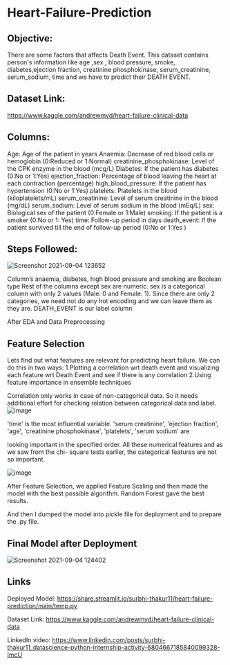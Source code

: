 # Heart-Failure-Prediction

## Objective: 
There are some factors that affects Death Event. This dataset contains person's information like age ,sex , blood pressure, smoke, diabetes,ejection fraction, creatinine phosphokinase, serum_creatinine, serum_sodium, time and we have to predict their DEATH EVENT.

## Dataset Link: 
https://www.kaggle.com/andrewmvd/heart-failure-clinical-data

## Columns: 

 Age: Age of the patient in years
Anaemia: Decrease of red blood cells or hemoglobin (0:Reduced or 1:Normal)
creatinine_phosphokinase: Level of the CPK enzyme in the blood (mcg/L)
Diabetes: If the patient has diabetes (0:No or 1:Yes)
ejection_fraction: Percentage of blood leaving the heart at each contraction (percentage)
high_blood_pressure: If the patient has hypertension (0:No or 1:Yes)
platelets: Platelets in the blood (kiloplatelets/mL)
serum_creatinine: Level of serum creatinine in the blood (mg/dL)
serum_sodium: Level of serum sodium in the blood (mEq/L)
sex: Biological sex of the patient (0:Female or 1:Male)
smoking: If the patient is a smoker (0:No or 1: Yes)
time: Follow-up period in days
death_event: If the patient survived till the end of follow-up period (0:No or 1:Yes )

## Steps Followed:

![Screenshot 2021-09-04 123652](https://user-images.githubusercontent.com/77155721/132086024-88bc0c93-6b77-481c-b465-aa19d5d200e3.png)

Column’s anaemia, diabetes, high blood pressure and smoking are Boolean type
Rest of the columns except sex are numeric.
sex is a categorical column with only 2 values (Male: 0 and Female: 1). Since there are only 2
categories, we need not do any hot encoding and we can leave them as they are.
DEATH_EVENT is our label column

After EDA and Data Preprocessing 

## Feature Selection
Lets find out what features are relevant for predicting heart failure.
We can do this in two ways:
1.Plotting a correlation wrt death event and visualizing each feature wrt Death Event and see if there
is any correlation
2.Using feature importance in ensemble techniques

Correlation only works in case of non-categorical data. So it needs additional effort for checking
relation between categorical data and label.
![image](https://user-images.githubusercontent.com/77155721/132086121-11876f4a-0f7c-4458-b4a8-e9e8f7dd94df.png)

'time' is the most influential variable.
'serum creatinine', 'ejection fraction', 'age', 'creatinine phosphokinase', 'platelets', 'serum sodium' are

looking important in the specified order. All these numerical features and as we saw from the chi-
square tests earlier, the categorical features are not so important.

![image](https://user-images.githubusercontent.com/77155721/132086154-7a77200e-7bb6-4a32-bea7-56ee22484448.png)

After Feature Selection, we applied Feature Scaling and then made the model with the best possible algorithm.
Random Forest gave the best results.

And then I dumped the model into pickle file for deployment and to prepare the .py file. 

## Final Model after Deployment
![Screenshot 2021-09-04 124402](https://user-images.githubusercontent.com/77155721/132086251-947c4635-f297-40c8-baa2-52e73ca5bec8.png)

## Links
Deployed Model: https://share.streamlit.io/surbhi-thakur11/heart-failure-prediction/main/temp.py

Dataset Link: https://www.kaggle.com/andrewmvd/heart-failure-clinical-data


LinkedIn video: https://www.linkedin.com/posts/surbhi-thakur11_datascience-python-internship-activity-6804667185840099328-ImcU



